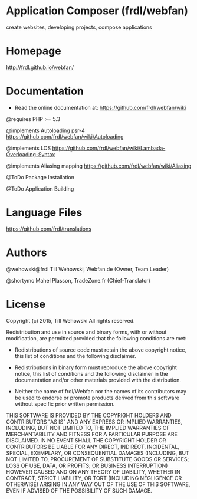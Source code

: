 Application Composer (frdl/webfan)
=

create websites, developing projects, compose applications


Homepage
=
http://frdl.github.io/webfan/


Documentation
=

* Read the online documentation at: https://github.com/frdl/webfan/wiki


@requires          PHP >= 5.3

@implements        Autoloading psr-4       https://github.com/frdl/webfan/wiki/Autoloading

@implements        LOS                     https://github.com/frdl/webfan/wiki/Lambada-Overloading-Syntax

@implements        Aliasing mapping        https://github.com/frdl/webfan/wiki/Aliasing

@ToDo              Package Installation

@ToDo              Application Building



Language Files
=
https://github.com/frdl/translations


Authors
=

 @wehowski@frdl Till Wehowski, Webfan.de (Owner, Team Leader)
 
 @shortymc Mahel Plasson, TradeZone.fr (Chief-Translator)


License
=
Copyright (c) 2015, Till Wehowski
All rights reserved.

Redistribution and use in source and binary forms, with or without
modification, are permitted provided that the following conditions are met:

* Redistributions of source code must retain the above copyright notice, this
  list of conditions and the following disclaimer.

* Redistributions in binary form must reproduce the above copyright notice,
  this list of conditions and the following disclaimer in the documentation
  and/or other materials provided with the distribution.

* Neither the name of frdl/Webfan nor the names of its
  contributors may be used to endorse or promote products derived from
  this software without specific prior written permission.

THIS SOFTWARE IS PROVIDED BY THE COPYRIGHT HOLDERS AND CONTRIBUTORS "AS IS"
AND ANY EXPRESS OR IMPLIED WARRANTIES, INCLUDING, BUT NOT LIMITED TO, THE
IMPLIED WARRANTIES OF MERCHANTABILITY AND FITNESS FOR A PARTICULAR PURPOSE ARE
DISCLAIMED. IN NO EVENT SHALL THE COPYRIGHT HOLDER OR CONTRIBUTORS BE LIABLE
FOR ANY DIRECT, INDIRECT, INCIDENTAL, SPECIAL, EXEMPLARY, OR CONSEQUENTIAL
DAMAGES (INCLUDING, BUT NOT LIMITED TO, PROCUREMENT OF SUBSTITUTE GOODS OR
SERVICES; LOSS OF USE, DATA, OR PROFITS; OR BUSINESS INTERRUPTION) HOWEVER
CAUSED AND ON ANY THEORY OF LIABILITY, WHETHER IN CONTRACT, STRICT LIABILITY,
OR TORT (INCLUDING NEGLIGENCE OR OTHERWISE) ARISING IN ANY WAY OUT OF THE USE
OF THIS SOFTWARE, EVEN IF ADVISED OF THE POSSIBILITY OF SUCH DAMAGE.


